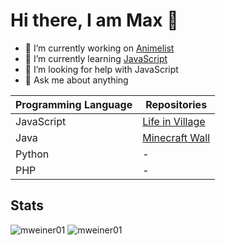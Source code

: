 # Hi there, I am Max 👋

- 🔭 I’m currently working on [Animelist](https://github.com/mweiner01/animelist)
- 🌱 I’m currently learning [JavaScript](https://developer.mozilla.org/en-US/docs/Web/JavaScript)
- 🤔 I’m looking for help with JavaScript
- 💬 Ask me about anything

| Programming Language | Repositories |
| ------ | ------ |
| JavaScript | [Life in Village](https://github.com/mweiner01/lifeinvillage_node) |
| Java | [Minecraft Wall](https://github.com/mweiner01/minecraft-wall) |
| Python | - |
| PHP | - |

## Stats
![mweiner01](https://github-readme-stats.vercel.app/api?username=mweiner01&count_private=true&hide_border=true&show_icons=true&include_all_commits=true)
![mweiner01](https://github-readme-stats.vercel.app/api/top-langs/?username=mweiner01&layout=compact&hide_border=true)

